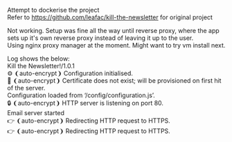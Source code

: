 Attempt to dockerise the project  
Refer to https://github.com/leafac/kill-the-newsletter for original project  

Not working. Setup was fine all the way until reverse proxy, where the app sets up it's own reverse proxy instead of leaving it up to the user.  
Using nginx proxy manager at the moment. 
Might want to try vm install next. 

Log shows the below:  
Kill the Newsletter!/1.0.1  
   ⚙️    ❨auto-encrypt❩ Configuration initialised.  
   📃    ❨auto-encrypt❩ Certificate does not exist; will be provisioned on first hit of the server.  
Configuration loaded from ‘/config/configuration.js’.  
   🔒    ❨auto-encrypt❩ HTTP server is listening on port 80.  
Email server started  
   👉    ❨auto-encrypt❩ Redirecting HTTP request to HTTPS.  
   👉    ❨auto-encrypt❩ Redirecting HTTP request to HTTPS.  
